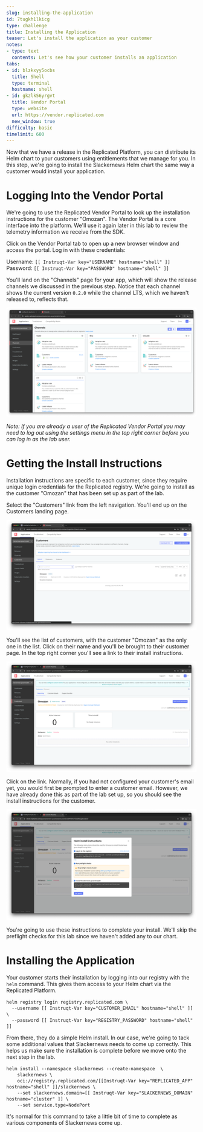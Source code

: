 ```yaml
---
slug: installing-the-application
id: 7tugkh1lkicg
type: challenge
title: Installing the Application
teaser: Let's install the application as your customer
notes:
- type: text
  contents: Let's see how your customer installs an application
tabs:
- id: blzkxyy5ocbs
  title: Shell
  type: terminal
  hostname: shell
- id: gkzlk56yrgvt
  title: Vendor Portal
  type: website
  url: https://vendor.replicated.com
  new_window: true
difficulty: basic
timelimit: 600
---
```


Now that we have a release in the Replicated Platform, you can
distribute its Helm chart to your customers using entitlements
that we manage for you. In this step, we're going to install the
Slackernews Helm chart the same way a customer would install your
application.

Logging Into the Vendor Portal
==============================

We're going to use the Replicated Vendor Portal to look up the
installation instructions for the customer "Omozan". The Vendor
Portal is a core interface into the platform. We'll use it again
later in this lab to review the telemetry information we receive
from the SDK.

Click on the Vendor Portal tab to open up a new browser window and
access the portal. Log in with these credentials:

Username: `[[ Instruqt-Var key="USERNAME" hostname="shell" ]]`<br/>
Password: `[[ Instruqt-Var key="PASSWORD" hostname="shell" ]]`

You'll land on the "Channels" page for your app, which will show
the release channels we discussed in the previous step. Notice that
each channel shows the current version `0.2.0` while the channel LTS, which we haven't released to, reflects
that.

![Vendor Portal Release Channels](../assets/vendor-portal-landing.png)

_Note: If you are already a user of the Replicated Vendor Portal
you may need to log out using the settings menu in the top right
corner before you can log in as the lab user._

Getting the Install Instructions
================================

Installation instructions are specific to each customer, since they
require unique login credentials for the Replicated registry. We're
going to install as the customer "Omozan" that has been set up as
part of the lab.

Select the "Customers" link from the left navigation. You'll end up on
the Customers landing page.

![Customers Landing Page](../assets/customers-page.png)

You'll see the list of customers, with the customer
"Omozan" as the only one in the list. Click on their name and you'll
be brought to their customer page. In the top right corner you'll
see a link to their install instructions.

![Customers Landing Page](../assets/single-customer-page.png)

Click on the link. Normally, if you had not configured your customer's email yet, you would first be prompted to enter a customer
email. However, we have already done this as part of the lab set up, so you should see the install instructions for the customer.

![Install Instructions](../assets/helm-install-instructions.png)

You're going to use these instructions to complete your install.
We'll skip the preflight checks for this lab since we haven't
added any to our chart.

Installing the Application
==========================

Your customer starts their installation by logging into our
registry with the `helm` command. This gives them access to
your Helm chart via the Replicated Platform.

```
helm registry login registry.replicated.com \
  --username [[ Instruqt-Var key="CUSTOMER_EMAIL" hostname="shell" ]] \
  --password [[ Instruqt-Var key="REGISTRY_PASSWORD" hostname="shell" ]]
```

From there, they do a simple Helm install. In our case, we're going to
tack some additional values that Slackernews needs to come up correctly.
This helps us make sure the installation is complete before we move
onto the next step in the lab.

```
helm install --namespace slackernews --create-namespace  \
    slackernews \
    oci://registry.replicated.com/[[Instruqt-Var key="REPLICATED_APP" hostname="shell" ]]/slackernews \
    --set slackernews.domain=[[ Instruqt-Var key="SLACKERNEWS_DOMAIN" hostname="cluster" ]] \
    --set service.type=NodePort
```

It's normal for this command to take a little bit of time to
complete as various components of Slackernews come up.

